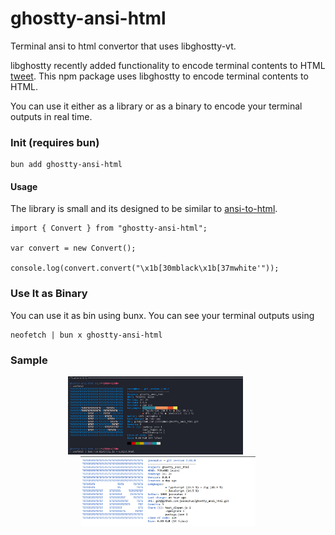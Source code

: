 # ghostty-ansi-html

Terminal ansi to html convertor that uses libghostty-vt. 

libghostty recently added functionality to encode terminal contents to HTML [tweet](https://x.com/mitchellh/status/1983750133704749496). This npm package uses libghostty to encode terminal contents to HTML.

You can use it either as a library or as a binary to encode your terminal outputs in real time.

### Init (requires bun)
```
bun add ghostty-ansi-html

```

#### Usage 
The library is small and its designed to be similar to [ansi-to-html](https://www.npmjs.com/package/ansi-to-html). 

```
import { Convert } from "ghostty-ansi-html";

var convert = new Convert();

console.log(convert.convert("\x1b[30mblack\x1b[37mwhite'"));
```

### Use It as Binary
You can use it as bin using bunx. You can see your terminal outputs using 
```
neofetch | bun x ghostty-ansi-html
```

### Sample

<p align="center">
  <img src="./assets/term.png" width="280" style="margin-right: 40px;"/>
  <img src="./assets/rendered.png" width="280"/>
</p>

